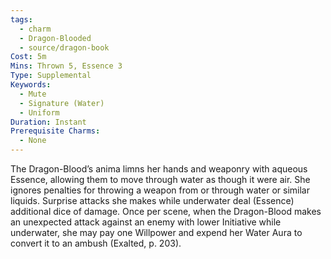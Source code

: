 ```yaml
---
tags:
  - charm
  - Dragon-Blooded
  - source/dragon-book
Cost: 5m
Mins: Thrown 5, Essence 3
Type: Supplemental
Keywords:
  - Mute
  - Signature (Water)
  - Uniform
Duration: Instant
Prerequisite Charms:
  - None
---
```

The Dragon-Blood’s anima limns her hands and weaponry with aqueous Essence, allowing them to move through water as though it were air. She ignores penalties for throwing a weapon from or through water or similar liquids. Surprise attacks she makes while underwater deal (Essence) additional dice of damage. Once per scene, when the Dragon-Blood makes an unexpected attack against an enemy with lower Initiative while underwater, she may pay one Willpower and expend her Water Aura to convert it to an ambush (Exalted, p. 203).